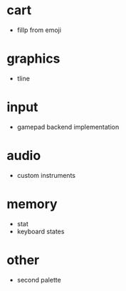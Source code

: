 # cart
* fillp from emoji

# graphics
* tline

# input
* gamepad backend implementation

# audio
* custom instruments

# memory
* stat
* keyboard states

# other
* second palette